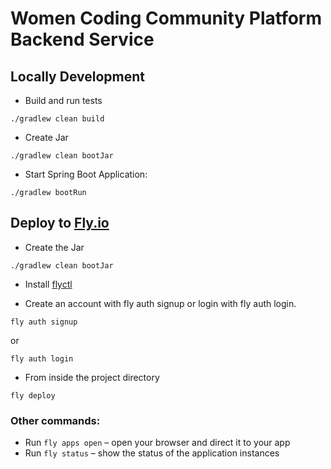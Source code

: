 # Women Coding Community Platform Backend Service

## Locally Development

* Build and run tests

```shell
./gradlew clean build
```

* Create Jar

```shell
./gradlew clean bootJar
```

* Start Spring Boot Application:

```shell
./gradlew bootRun
```


## Deploy to [Fly.io](https://fly.io/)

* Create the Jar
```shell
./gradlew clean bootJar
```

* Install [flyctl](https://fly.io/docs/hands-on/install-flyctl/) 

* Create an account with fly auth signup or login with fly auth login.

```shell
fly auth signup
```
or 
```shell
fly auth login
```

* From inside the project directory
```shell
fly deploy
```

### Other commands: 

* Run `fly apps open` – open your browser and direct it to your app
* Run `fly status` – show the status of the application instances